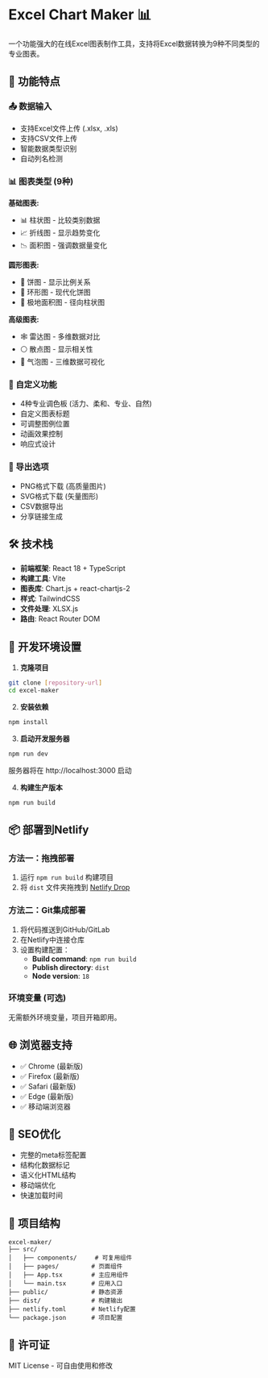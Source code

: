 # Excel Chart Maker 📊

一个功能强大的在线Excel图表制作工具，支持将Excel数据转换为9种不同类型的专业图表。

## 🌟 功能特点

### 📤 数据输入
- 支持Excel文件上传 (.xlsx, .xls)
- 支持CSV文件上传
- 智能数据类型识别
- 自动列名检测

### 📊 图表类型 (9种)
**基础图表:**
- 📊 柱状图 - 比较类别数据
- 📈 折线图 - 显示趋势变化  
- 📉 面积图 - 强调数据量变化

**圆形图表:**
- 🥧 饼图 - 显示比例关系
- 🍩 环形图 - 现代化饼图
- 🎯 极地面积图 - 径向柱状图

**高级图表:**
- 🕸️ 雷达图 - 多维数据对比
- ⚪ 散点图 - 显示相关性
- 🫧 气泡图 - 三维数据可视化

### 🎨 自定义功能
- 4种专业调色板 (活力、柔和、专业、自然)
- 自定义图表标题
- 可调整图例位置
- 动画效果控制
- 响应式设计

### 💾 导出选项
- PNG格式下载 (高质量图片)
- SVG格式下载 (矢量图形)
- CSV数据导出
- 分享链接生成

## 🛠 技术栈

- **前端框架**: React 18 + TypeScript
- **构建工具**: Vite
- **图表库**: Chart.js + react-chartjs-2
- **样式**: TailwindCSS
- **文件处理**: XLSX.js
- **路由**: React Router DOM

## 🚀 开发环境设置

1. **克隆项目**
```bash
git clone [repository-url]
cd excel-maker
```

2. **安装依赖**
```bash
npm install
```

3. **启动开发服务器**
```bash
npm run dev
```
服务器将在 http://localhost:3000 启动

4. **构建生产版本**
```bash
npm run build
```

## 📦 部署到Netlify

### 方法一：拖拽部署
1. 运行 `npm run build` 构建项目
2. 将 `dist` 文件夹拖拽到 [Netlify Drop](https://app.netlify.com/drop)

### 方法二：Git集成部署
1. 将代码推送到GitHub/GitLab
2. 在Netlify中连接仓库
3. 设置构建配置：
   - **Build command**: `npm run build`
   - **Publish directory**: `dist`
   - **Node version**: `18`

### 环境变量 (可选)
无需额外环境变量，项目开箱即用。

## 🌐 浏览器支持

- ✅ Chrome (最新版)
- ✅ Firefox (最新版) 
- ✅ Safari (最新版)
- ✅ Edge (最新版)
- ✅ 移动端浏览器

## 📱 SEO优化

- 完整的meta标签配置
- 结构化数据标记
- 语义化HTML结构
- 移动端优化
- 快速加载时间

## 🔧 项目结构

```
excel-maker/
├── src/
│   ├── components/     # 可复用组件
│   ├── pages/         # 页面组件
│   ├── App.tsx        # 主应用组件
│   └── main.tsx       # 应用入口
├── public/            # 静态资源
├── dist/              # 构建输出
├── netlify.toml       # Netlify配置
└── package.json       # 项目配置
```

## 📄 许可证

MIT License - 可自由使用和修改
